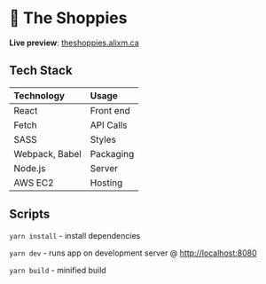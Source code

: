 #   🎉 The Shoppies 

**Live preview**: [theshoppies.alixm.ca](theshoppies.alixm.ca)


## Tech Stack
|Technology | Usage     |
|:--|:--|
|React   | Front end  
|Fetch   | API Calls
|SASS	 | Styles
|Webpack, Babel | Packaging
|Node.js | Server
|AWS EC2 | Hosting

## Scripts

`yarn install` - install dependencies

`yarn dev` - runs app on development server @  [http://localhost:8080](http://localhost:8080)

`yarn build` - minified build
